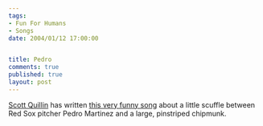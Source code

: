 ```yaml
--- 
tags:
- Fun For Humans
- Songs
date: 2004/01/12 17:00:00


title: Pedro
comments: true
published: true
layout: post
---
```


<p>
<a href="http://www.scottquillin.com/">Scott Quillin</a> has written <a href="http://www.scottquillin.com/PEDRO.mp3">this very funny song</a> about a little scuffle between Red Sox pitcher Pedro Martinez and a large, pinstriped chipmunk. </p>
